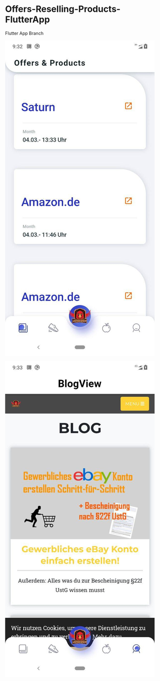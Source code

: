 # Offers-Reselling-Products-FlutterApp
Flutter App Branch

![](images/ReadMeImage1.jpg)  


![](images/ReadMeImage2.jpg)

